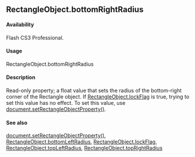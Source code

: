 ## RectangleObject.bottomRightRadius

#### Availability

Flash CS3 Professional.

#### Usage

RectangleObject.bottomRightRadius

#### Description

Read-only property; a float value that sets the radius of the bottom-right corner of the Rectangle object. If
[RectangleObject.lockFlag](#RectangleObject.lockFlag) is true, trying to set this value has no effect. To set this value, use [document.setRectangleObjectProperty()](#_bookmark302).

#### See also

[document.setRectangleObjectProperty()](#_bookmark302), [RectangleObject.bottomLeftRadius](#_bookmark799), [RectangleObject.lockFlag](#RectangleObject.lockFlag), [RectangleObject.topLeftRadius](#_bookmark802), [RectangleObject.topRightRadius](#_bookmark803)

<span id="RectangleObject.lockFlag" class="anchor"></span>
